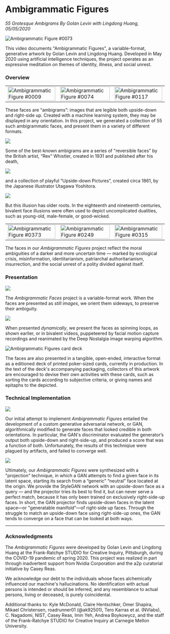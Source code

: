 # Ambigrammatic Figures

*55 Grotesque Ambigrams By Golan Levin with Lingdong Huang, 05/05/2020*


![Ambigrammatic Figure #0073](images/ambigrammatic_figure_0073_1024x1024.png)

This video documents "Ambigrammatic Figures", a variable-format, generative artwork by Golan Levin and Lingdong Huang. Developed in May 2020 using artificial intelligence techniques, the project operates as an expressive meditation on themes of identity, illness, and social unrest. 

### Overview

<table>
<tbody>
<tr>
<td width="33%"><a href="images/ambigrammatic_card_06_0009.png"><img src="images/image0009.gif" width="100%" alt="Ambigrammatic Figure #0009"></a></td>
<td width="34%"><a href="images/ambigrammatic_card_03_0074.png"><img src="images/image0074.gif" width="100%" alt="Ambigrammatic Figure #0074"></a></td>
<td width="33%"><a href="images/ambigrammatic_card_45_0117.png"><img src="images/image0117.gif" width="100%" alt="Ambigrammatic Figure #0117"></a></td>
</tr>

</tbody>
</table>


These faces are “ambigrams”: images that are legible both upside-down and right-side up. Created with a machine learning system, they may be displayed in any orientation. In this project, we generated a collection of 55 such ambigrammatic faces, and present them in a variety of different formats. 


![](images/rex_whistler_16x9.jpg)

Some of the best-known ambigrams are a series of "reversible faces" by the British artist, “Rex” Whistler, created in 1931 and published after his death,

![](images/yoshitora_16x9.jpg)

and a collection of playful “Upside-down Pictures”, created circa 1861, by the Japanese illustrator Utagawa Yoshitora. 

![](images/tscherny_swiss18thc_16x9.png)

But this illusion has older roots. In the eighteenth and nineteenth centuries, bivalent face illusions were often used to depict uncomplicated dualities, such as young-old, male-female, or good-wicked. 

<table>
<tbody>

<tr>
<td width="33%"><a href="images/ambigrammatic_card_14_0373.png"><img src="images/image0373.gif" width="100%" alt="Ambigrammatic Figure #0373"></a></td>
<td width="34%"><a href="images/ambigrammatic_card_24_0249.png"><img src="images/image0249.gif" width="100%" alt="Ambigrammatic Figure #0249"></a></td>
<td width="33%"><a href="images/ambigrammatic_card_40_0315.png"><img src="images/image0315.gif" width="100%" alt="Ambigrammatic Figure #0315"></a></td>
</tr>

</tbody>
</table>


The faces in our *Ambigrammatic Figures* project reflect the moral ambiguities of a darker and more uncertain time — marked by ecological crisis, misinformation, identitarianism, patriarchal authoritarianism, insurrection, and the social unrest of a polity divided against itself.

### Presentation 

![](images/faces_512x512_16x9.jpg)

The *Ambigrammatic Faces* project is a variable-format work. When the faces are presented as *still images*, we orient them sideways, to preserve their ambiguity. 

![](images/puppet.gif)

When presented *dynamically*, we present the faces as spinning loops, as shown earlier, or in bivalent videos, puppeteered by facial motion capture recordings and reanimated by the Deep Nostalgia image warping algorithm. 

![Ambigrammatic Figures card deck](images/ambigrammatic_cards.png)

The faces are also presented in a tangible, open-ended, interactive format as a editioned deck of printed poker-sized cards, currently in production. In the text of the deck's accompanying packaging, collectors of this artwork are encouraged to devise their own activities with these cards, such as sorting the cards according to subjective criteria, or giving names and epitaphs to the depicted.  

### Technical Implementation 

![](images/initial_gan_16x9.jpg)

Our initial attempt to implement *Ambigrammatic Figures* entailed the development of a custom generative adversarial network, or GAN, algorithmically modified to generate faces that looked credible in both orientations. In particular, the GAN's discriminator evaluated the generator’s output both upside-down and right-side-up, and produced a score that was a function of both. Unfortunately, the results of this techniqiue were plagued by artifacts, and failed to converge well.

![](images/development_16x9.jpg)

Ultimately, our *Ambigrammatic Figures* were synthesized with a "projection" technique, in which a GAN attempts to find a given face in its latent space, starting its search from a “generic” “neutral” face located at the origin. We provide the StyleGAN network with an upside-down face as a query — and the projector tries its best to find it, but can never serve a perfect match, because it has only been trained on exclusively right-side-up faces. In short, the GAN projector finds upside-down faces in the latent space—or "generatable manifold"—of right-side up faces. Through the struggle to match an upside-down face using right-side-up ones, the GAN tends to converge on a face that can be looked at both ways.  

---
### Acknowledgments

The *Ambigrammatic Figures* were developed by Golan Levin and Lingdong Huang at the Frank-Ratchye STUDIO for Creative Inquiry, Pittsburgh, during the COVID-19 pandemic of spring 2020. This project was realized in part through inadvertent support from Nvidia Corporation and the a2p curatorial initiative by Casey Reas. 

We acknowledge our debt to the individuals whose faces alchemically influenced our machine's hallucinations. No identification with actual persons is intended or should be inferred, and any resemblance to actual persons, living or deceased, is purely coincidental.

Additional thanks to: Kyle McDonald, Claire Hentschker, Omer Shapira, Mikael Christensen, roadrunner01 (@ak92501), Tero Karras et al. (NVlabs), C. Nagadomi, NIST, Casey Reas, Imin Yeh, Andrea Boykowycz, and the staff of the Frank-Ratchye STUDIO for Creative Inquiry at Carnegie Mellon University.

